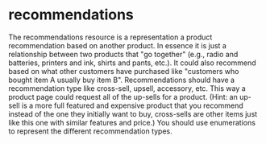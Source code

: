 # recommendations

The recommendations resource is a representation a product recommendation based on
another product. In essence it is just a relationship between two products that "go
together" (e.g., radio and batteries, printers and ink, shirts and pants, etc.). It could also
recommend based on what other customers have purchased like "customers who bought item A
usually buy item B". Recommendations should have a recommendation type like cross-sell, upsell, accessory, etc. This way a product page could request all of the up-sells for a product.
(Hint: an up-sell is a more full featured and expensive product that you recommend instead of
the one they initially want to buy, cross-sells are other items just like this one with similar
features and price.) You should use enumerations to represent the different recommendation
types.    
